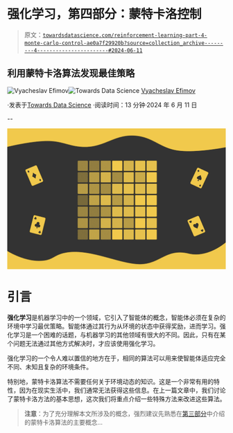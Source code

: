 # 强化学习，第四部分：蒙特卡洛控制

> 原文：[`towardsdatascience.com/reinforcement-learning-part-4-monte-carlo-control-ae0a7f29920b?source=collection_archive---------4-----------------------#2024-06-11`](https://towardsdatascience.com/reinforcement-learning-part-4-monte-carlo-control-ae0a7f29920b?source=collection_archive---------4-----------------------#2024-06-11)

## 利用蒙特卡洛算法发现最佳策略

[](https://medium.com/@slavahead?source=post_page---byline--ae0a7f29920b--------------------------------)![Vyacheslav Efimov](https://medium.com/@slavahead?source=post_page---byline--ae0a7f29920b--------------------------------)[](https://towardsdatascience.com/?source=post_page---byline--ae0a7f29920b--------------------------------)![Towards Data Science](https://towardsdatascience.com/?source=post_page---byline--ae0a7f29920b--------------------------------) [Vyacheslav Efimov](https://medium.com/@slavahead?source=post_page---byline--ae0a7f29920b--------------------------------)

·发表于[Towards Data Science](https://towardsdatascience.com/?source=post_page---byline--ae0a7f29920b--------------------------------) ·阅读时间：13 分钟·2024 年 6 月 11 日

--

![](img/ccda9eebd2feeb01b4ef59b81b9dabcb.png)

# 引言

**强化学习**是机器学习中的一个领域，它引入了智能体的概念，智能体必须在复杂的环境中学习最优策略。智能体通过其行为从环境的状态中获得奖励，进而学习。强化学习是一个困难的话题，与机器学习的其他领域有很大的不同。因此，只有在某个问题无法通过其他方式解决时，才应该使用强化学习。

强化学习的一个令人难以置信的地方在于，相同的算法可以用来使智能体适应完全不同、未知且复杂的环境条件。

特别地，蒙特卡洛算法不需要任何关于环境动态的知识。这是一个非常有用的特性，因为在现实生活中，我们通常无法获得这些信息。在上一篇文章中，我们讨论了蒙特卡洛方法的基本思想，这次我们将重点介绍一些特殊方法来改进这些算法。

> **注意**：为了充分理解本文所涉及的概念，强烈建议先熟悉在[第三部分](https://medium.com/towards-data-science/reinforcement-learning-part-3-monte-carlo-methods-7ce2828a1fdb)中介绍的蒙特卡洛算法的主要概念…
